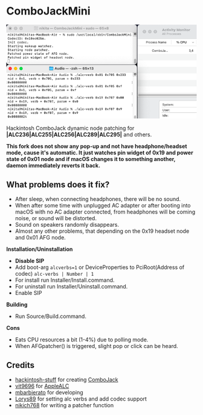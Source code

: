 # ComboJackMini

![screen](./Picture.png)

Hackintosh ComboJack dynamic node patching for **|ALC236|ALC255|ALC256|ALC289|ALC295|** and others.

**This fork does not show any pop-up and not have headphone/headset mode, cause it's automatic. It just watches pin widget of 0x19 and power state of 0x01 node and if macOS changes it to something another, daemon immediately reverts it back.**

## What problems does it fix?

- After sleep, when connecting headphones, there will be no sound.
- When after some time with unplugged AC adapter or after booting into macOS with no AC adapter connected, from headphones will be coming noise, or sound will be distorted.
- Sound on speakers randomly disappears.
- Almost any other problems, that depending on the 0x19 headset node and 0x01 AFG node.

 **Installation/Uninstallation**

-  **Disable SIP**
-  Add boot-arg `alcverbs=1` or DeviceProperties to PciRoot(Address of codec) `alc-verbs | Number | 1`
-  For install run Installer/Install.command.
-  For uninstall run Installer/Uninstall.command.
-  Enable SIP

 **Building**

- Run Source/Build.command.

 **Cons**

- Eats CPU resources a bit (1-4%) due to polling mode.
- When AFGpatcher() is triggered, slight pop or click can be heard.

Credits
-----

- [hackintosh-stuff](https://github.com/hackintosh-stuff) for creating [ComboJack](https://github.com/hackintosh-stuff/ComboJack)
- [vit9696](https://github.com/vit9696) for [AppleALC](https://github.com/acidanthera/AppleALC)
- [mbarbierato](https://github.com/mbarbierato) for developing
- [Lorys89](https://github.com/Lorys89) for setting alc verbs and add codec support
- [nikich768](https://github.com/nikich768) for writing a patcher function
